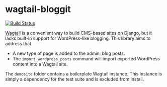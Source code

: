 wagtail-bloggit
================

[![Build Status](https://travis-ci.org/pieterdd/wagtail-bloggit.svg?branch=master)](https://travis-ci.org/pieterdd/wagtail-bloggit)

[Wagtail](https://www.wagtail.io/) is a convenient way to build CMS-based sites on Django, but it lacks built-in support for WordPress-like blogging. This library aims to address that.

- A new type of page is added to the admin: blog posts.
- The `import_wordpress_posts` command will import exported WordPress content into a Wagtail site.

The `demosite` folder contains a boilerplate Wagtail instance. This instance is simply a dependency for the test suite and is excluded from install.

